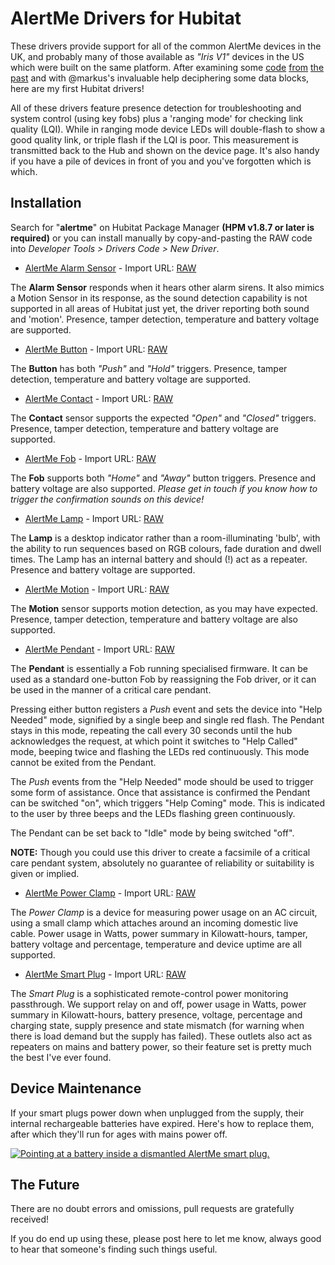 # AlertMe Drivers for Hubitat

These drivers provide support for all of the common AlertMe devices in the UK, and probably many of those available as *"Iris V1"* devices in the US which were built on the same platform. After examining some [code](http://www.desert-home.com/search/label/Iris) [from](https://jeelabs.net/boards/6/topics/285?page=2) [the](https://forum.alertme.org.uk/viewtopic.php?f=4&t=97&start=20) [past](https://github.com/jamesleesaunders/PyAlertMe) and with @markus's invaluable help deciphering some data blocks, here are my first Hubitat drivers!

All of these drivers feature presence detection for troubleshooting and system control (using key fobs) plus a 'ranging mode' for checking link quality (LQI). While in ranging mode device LEDs will double-flash to show a good quality link, or triple flash if the LQI is poor. This measurement is transmitted back to the Hub and shown on the device page. It's also handy if you have a pile of devices in front of you and you've forgotten which is which.

## Installation

Search for "**alertme**" on Hubitat Package Manager **(HPM v1.8.7 or later is required)** or you can install manually by copy-and-pasting the RAW code into *Developer Tools > Drivers Code > New Driver*.

- [AlertMe Alarm Sensor](https://github.com/birdslikewires/hubitat/blob/master/alertme/drivers/alertme_alarm.groovy) - Import URL: [RAW](https://raw.githubusercontent.com/birdslikewires/hubitat/master/alertme/drivers/alertme_alarm.groovy)

The **Alarm Sensor** responds when it hears other alarm sirens. It also mimics a Motion Sensor in its response, as the sound detection capability is not supported in all areas of Hubitat just yet, the driver reporting both sound and 'motion'. Presence, tamper detection, temperature and battery voltage are supported.

- [AlertMe Button](https://github.com/birdslikewires/hubitat/blob/master/alertme/drivers/alertme_button.groovy) - Import URL: [RAW](https://raw.githubusercontent.com/birdslikewires/hubitat/master/alertme/drivers/alertme_button.groovy)

The **Button** has both *"Push"* and *"Hold"* triggers. Presence, tamper detection, temperature and battery voltage are supported.

- [AlertMe Contact](https://github.com/birdslikewires/hubitat/blob/master/alertme/drivers/alertme_contact.groovy) - Import URL: [RAW](https://raw.githubusercontent.com/birdslikewires/hubitat/master/alertme/drivers/alertme_contact.groovy)

The **Contact** sensor supports the expected *"Open"* and *"Closed"* triggers. Presence, tamper detection, temperature and battery voltage are supported.

- [AlertMe Fob](https://github.com/birdslikewires/hubitat/blob/master/alertme/drivers/alertme_fob.groovy) - Import URL: [RAW](https://raw.githubusercontent.com/birdslikewires/hubitat/master/alertme/drivers/alertme_fob.groovy)

The **Fob** supports both *"Home"* and *"Away"* button triggers. Presence and battery voltage are also supported. *Please get in touch if you know how to trigger the confirmation sounds on this device!*

- [AlertMe Lamp](https://github.com/birdslikewires/hubitat/blob/master/alertme/drivers/alertme_lamp.groovy) - Import URL: [RAW](https://raw.githubusercontent.com/birdslikewires/hubitat/master/alertme/drivers/alertme_lamp.groovy)

The **Lamp** is a desktop indicator rather than a room-illuminating 'bulb', with the ability to run sequences based on RGB colours, fade duration and dwell times. The Lamp has an internal battery and should (!) act as a repeater. Presence and battery voltage are supported.

- [AlertMe Motion](https://github.com/birdslikewires/hubitat/blob/master/alertme/drivers/alertme_motion.groovy) - Import URL: [RAW](https://raw.githubusercontent.com/birdslikewires/hubitat/master/alertme/drivers/alertme_motion.groovy)

The **Motion** sensor supports motion detection, as you may have expected. Presence, tamper detection, temperature and battery voltage are also supported.

- [AlertMe Pendant](https://github.com/birdslikewires/hubitat/blob/master/alertme/drivers/alertme_pendant.groovy) - Import URL: [RAW](https://raw.githubusercontent.com/birdslikewires/hubitat/master/alertme/drivers/alertme_pendant.groovy)

The **Pendant** is essentially a Fob running specialised firmware. It can be used as a standard one-button Fob by reassigning the Fob driver, or it can be used in the manner of a critical care pendant.

Pressing either button registers a *Push* event and sets the device into "Help Needed" mode, signified by a single beep and single red flash. The Pendant stays in this mode, repeating the call every 30 seconds until the hub acknowledges the request, at which point it switches to "Help Called" mode, beeping twice and flashing the LEDs red continuously. This mode cannot be exited from the Pendant.

The *Push* events from the "Help Needed" mode should be used to trigger some form of assistance. Once that assistance is confirmed the Pendant can be switched "on", which triggers "Help Coming" mode. This is indicated to the user by three beeps and the LEDs flashing green continuously.

The Pendant can be set back to "Idle" mode by being switched "off".

**NOTE:** Though you could use this driver to create a facsimile of a critical care pendant system, absolutely no guarantee of reliability or suitability is given or implied. 

- [AlertMe Power Clamp](https://github.com/birdslikewires/hubitat/blob/master/alertme/drivers/alertme_powerclamp.groovy) - Import URL: [RAW](https://raw.githubusercontent.com/birdslikewires/hubitat/master/alertme/drivers/alertme_powerclamp.groovy)

The *Power Clamp* is a device for measuring power usage on an AC circuit, using a small clamp which attaches around an incoming domestic live cable. Power usage in Watts, power summary in Kilowatt-hours, tamper, battery voltage and percentage, temperature and device uptime are all supported.

- [AlertMe Smart Plug](https://github.com/birdslikewires/hubitat/blob/master/alertme/drivers/alertme_smartplug.groovy) - Import URL: [RAW](https://raw.githubusercontent.com/birdslikewires/hubitat/master/alertme/drivers/alertme_smartplug.groovy)

The *Smart Plug* is a sophisticated remote-control power monitoring passthrough. We support relay on and off, power usage in Watts, power summary in Kilowatt-hours, battery presence, voltage, percentage and charging state, supply presence and state mismatch (for warning when there is load demand but the supply has failed). These outlets also act as repeaters on mains and battery power, so their feature set is pretty much the best I've ever found.

## Device Maintenance

If your smart plugs power down when unplugged from the supply, their internal rechargeable batteries have expired. Here's how to replace them, after which they'll run for ages with mains power off.

[![Pointing at a battery inside a dismantled AlertMe smart plug.](https://img.youtube.com/vi/t5y5-Hrukxc/0.jpg)](https://www.youtube.com/watch?v=t5y5-Hrukxc)

## The Future

There are no doubt errors and omissions, pull requests are gratefully received!

If you do end up using these, please post here to let me know, always good to hear that someone's finding such things useful.
